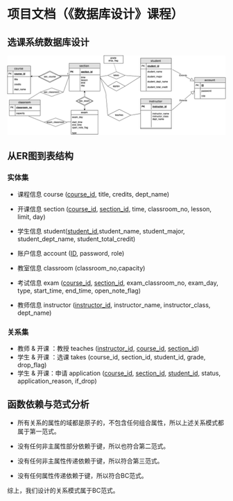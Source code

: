 # 项目文档（《数据库设计》课程）

## 选课系统数据库设计

![ER.png](./doc/requirement/ER.png)

## 从ER图到表结构

### 实体集

+ 课程信息 course (<u>course_id</u>, title, credits, dept_name)
+ 开课信息 section (<u>course_id</u>, <u>section_id</u>, time, classroom_no, lesson, limit, day)

+ 学生信息 student(<u>student_id</u>,student_name, student_major, student_dept_name, student_total_credit)
+ 账户信息 account (<u>ID</u>, password, role)
+ 教室信息 classroom (classroom_no,capacity)
+ 考试信息 exam (<u>course_id</u>, <u>section_id</u>, exam_classroom_no, exam_day, type, start_time, end_time, open_note_flag)
+ 教师信息 instructor (<u>instructor_id</u>, instructor_name, instructor_class, dept_name)

### 关系集

+ 教师 & 开课 ：教授 teaches (<u>instructor_id</u>, <u>course_id</u>, <u>section_id</u>)
+ 学生 & 开课 ：选课 takes (course_id, section_id, student_id, grade, drop_flag)
+ 学生 & 开课：申请 application (<u>course_id</u>, <u>section_id</u>, <u>student_id</u>, status, application_reason, if_drop)


## 函数依赖与范式分析
+ 所有关系的属性的域都是原子的，不包含任何组合属性，所以上述关系模式都属于第一范式。

+ 没有任何非主属性部分依赖于键，所以也符合第二范式。

+ 没有任何非主属性传递依赖于键，所以符合第三范式。

+ 没有任何属性传递依赖于键，所以符合BC范式。

综上，我们设计的关系模式属于BC范式。


